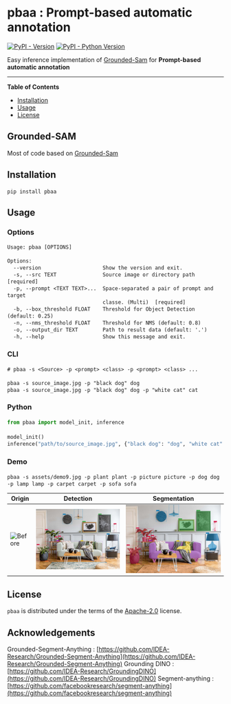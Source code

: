 # pbaa : Prompt-based automatic annotation

[![PyPI - Version](https://img.shields.io/pypi/v/pbaa.svg)](https://pypi.org/project/pbaa)
[![PyPI - Python Version](https://img.shields.io/pypi/pyversions/pbaa.svg)](https://pypi.org/project/pbaa)

Easy inference implementation of [Grounded-Sam](https://github.com/IDEA-Research/Grounded-Segment-Anything) for
**Prompt-based automatic annotation**

-----

**Table of Contents**

- [Installation](#installation)
- [Usage](#Usage)
- [License](#license)

## Grounded-SAM

Most of code based on [Grounded-Sam](https://github.com/IDEA-Research/Grounded-Segment-Anything)

## Installation

```console
pip install pbaa
```

## Usage

### Options


```console
Usage: pbaa [OPTIONS]

Options:
  --version                    Show the version and exit.
  -s, --src TEXT               Source image or directory path  [required]
  -p, --prompt <TEXT TEXT>...  Space-separated a pair of prompt and target
                               classe. (Multi)  [required]
  -b, --box_threshold FLOAT    Threshold for Object Detection (default: 0.25)
  -n, --nms_threshold FLOAT    Threshold for NMS (default: 0.8)
  -o, --output_dir TEXT        Path to result data (default: '.')
  -h, --help                   Show this message and exit.
```

### CLI

```console
# pbaa -s <Source> -p <prompt> <class> -p <prompt> <class> ...

pbaa -s source_image.jpg -p "black dog" dog
pbaa -s source_image.jpg -p "black dog" dog -p "white cat" cat
```

### Python

```python
from pbaa import model_init, inference

model_init()
inference("path/to/source_image.jpg", {"black dog": "dog", "white cat": "cat"})
```

### Demo

```console
pbaa -s assets/demo9.jpg -p plant plant -p picture picture -p dog dog -p lamp lamp -p carpet carpet -p sofa sofa
```

| Origin                                                                          | Detection                                                                              | Segmentation                                                                           |
|---------------------------------------------------------------------------------|----------------------------------------------------------------------------------------|----------------------------------------------------------------------------------------|
| ![Before](https://github.com/dh031200/pbaa/blob/main/assets/demo9.jpg?raw=true) | ![detection](https://github.com/dh031200/pbaa/blob/main/assets/demo9_det.jpg?raw=true) | ![detection](https://github.com/dh031200/pbaa/blob/main/assets/demo9_seg.jpg?raw=true) |

## License

`pbaa` is distributed under the terms of the [Apache-2.0](https://spdx.org/licenses/Apache-2.0.html) license.

## Acknowledgements
Grounded-Segment-Anything : [https://github.com/IDEA-Research/Grounded-Segment-Anything](https://github.com/IDEA-Research/Grounded-Segment-Anything)
Grounding DINO : [https://github.com/IDEA-Research/GroundingDINO](https://github.com/IDEA-Research/GroundingDINO)
Segment-anything : [https://github.com/facebookresearch/segment-anything](https://github.com/facebookresearch/segment-anything)
